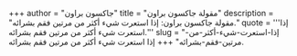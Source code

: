 +++
author = "جاكسون براون"
title = "مقولة جاكسون براون"
description = "مقولة جاكسون براون: إذا استعرت شيء أكثر من مرتين فقم بشرائه."
quote = '''إذا استعرت شيء أكثر من مرتين فقم بشرائه.''' 
slug = "إذا-استعرت-شيء-أكثر-من-مرتين-فقم-بشرائه"
+++
إذا استعرت شيء أكثر من مرتين فقم بشرائه.
